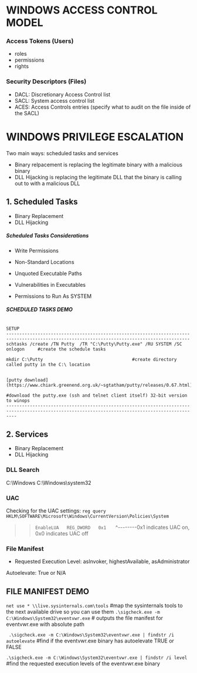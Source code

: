 # WINDOWS ACCESS CONTROL MODEL


### Access Tokens (Users)
- roles
- permissions
- rights

### Security Descriptors (Files)
- DACL: Discretionary Access Control list
- SACL: System access control list
- ACES: Access Controls entries (specify what to audit on the file inside of the SACL)


# WINDOWS PRIVILEGE ESCALATION

Two main ways: scheduled tasks and services
- Binary relpacement is replacing the legitimate binary with a malicious binary
- DLL Hijacking is replacing the legitimate DLL that the binary is calling out to with a malicious DLL

## 1. Scheduled Tasks
- Binary Replacement
- DLL Hijacking


##### Scheduled Tasks Considerations

- Write Permissions

- Non-Standard Locations

- Unquoted Executable Paths

- Vulnerabilities in Executables

- Permissions to Run As SYSTEM



##### SCHEDULED TASKS DEMO

```

SETUP
--------------------------------------------------------------------------------------------------------------------------------------------
schtasks /create /TN Putty  /TR "C:\Putty\Putty.exe" /RU SYSTEM /SC onlogon		#create the schedule tasks

mkdir C:\Putty									#create directory called putty in the C:\ location


[putty download](https://www.chiark.greenend.org.uk/~sgtatham/putty/releases/0.67.html)

#download the putty.exe (ssh and telnet client itself) 32-bit version to winops
------------------------------------------------------------------------------------------------------------------------------------------------

```









## 2. Services
- Binary Replacement
- DLL Hijacking

### DLL Search 

C:\Windows
C:\Windows\system32

### UAC

Checking for the UAC settings:
`reg query HKLM\SOFTWARE\Microsoft\Windows\CurrentVersion\Policies\System`
>> `EnableLUA   REG_DWORD   0x1   `
                              ^--------0x1 indicates UAC on, 0x0 indicates UAC off


### File Manifest
- Requested Execution Level: asInvoker, highestAvailable, asAdministrator

Autoelevate: True or N/A


## FILE MANIFEST DEMO
 `net use * \\live.sysinternals.com\tools`		#map the sysinternals tools to the next available drive so you can use them
  `.\sigcheck.exe -m C:\Windows\System32\eventvwr.exe`	# outputs the file manifest for eventvwr.exe with absolute path
  
 
 ` .\sigcheck.exe -m C:\Windows\System32\eventvwr.exe | findstr /i autoelevate`		#find if the eventvwr.exe binary has autoelevate TRUE or FALSE
 
 `.\sigcheck.exe -m C:\Windows\System32\eventvwr.exe | findstr /i level`		#find the requested execution levels of the eventvwr.exe binary
 
 



